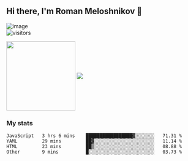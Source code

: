 ## Hi there, I'm Roman Meloshnikov 👋

![image](https://www.codewars.com/users/aldangold/badges/small?theme=light)<br>
![visitors](https://visitor-badge.glitch.me/badge?page_id=aldangold)

<!--
**aldangold** is a ✨ _special_ ✨ repository because its `README.md` (this file) appears on your GitHub profile.

Here are some ideas to get you started:

- 🔭 I’m currently working on ...
- 🌱 I’m currently learning ...
- 👯 I’m looking to collaborate on ...
- 🤔 I’m looking for help with ...
- 💬 Ask me about ...
- 📫 How to reach me: ...
- 😄 Pronouns: ...
- ⚡ Fun fact: ...
-->

<span>
<a>
<img align="center" height="180em" src="https://github-readme-stats.vercel.app/api?username=aldangold&show_icons=true&hide_border=true&&count_private=true&include_all_commits=true" />
</a>
<a>
<img align="center" src="https://github-readme-stats.vercel.app/api/top-langs/?username=aldangold&layout=compact&hide_border=true" />
</a>
</span>


### My stats
<!--START_SECTION:waka-->

```text
JavaScript   3 hrs 6 mins    █████████████████▓░░░░░░░   71.31 %
YAML         29 mins         ██▓░░░░░░░░░░░░░░░░░░░░░░   11.14 %
HTML         23 mins         ██▒░░░░░░░░░░░░░░░░░░░░░░   08.88 %
Other        9 mins          █░░░░░░░░░░░░░░░░░░░░░░░░   03.73 %
```

<!--END_SECTION:waka-->


